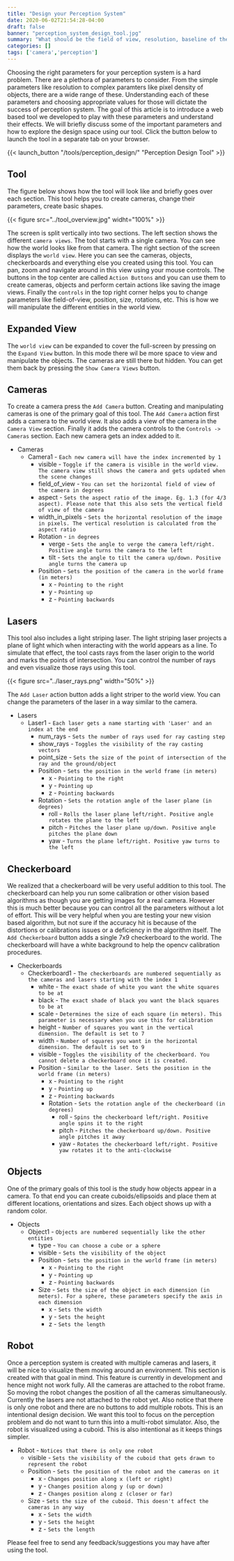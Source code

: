 ```yaml
---
title: "Design your Perception System"
date: 2020-06-02T21:54:28-04:00
draft: false
banner: "perception_system_design_tool.jpg"
summary: "What should be the field of view, resolution, baseline of the cameras you choose for you perception system? What other parameters should you consider?"
categories: []
tags: ['camera','perception']
---
```


Choosing the right parameters for your perception system is a hard problem. There are a plethora of parameters to consider. From the simple parameters like resolution to complex paramters like pixel density of objects, there are a wide range of these. Understanding each of these parameters and choosing appropriate values for those will dictate the success of perception system. The goal of this article is to introduce a web based tool we developed to play with these parameters and understand their effects. We will briefly discuss some of the important parameters and how to explore the design space using our tool. Click the button below to launch the tool in a separate tab on your browser.

{{< launch_button "/tools/perception_design/" "Perception Design Tool" >}}

## Tool
The figure below shows how the tool will look like and briefly goes over each section. This tool helps you to create cameras, change their parameters, create basic shapes. 

{{< figure src="../tool_overview.jpg" widht="100%" >}}

The screen is split vertically into two sections. The left section shows the different `camera views`. The tool starts with a single camera. You can see how the world looks like from that camera. The right section of the screen displays the `world view`. Here you can see the cameras, objects, checkerboards and everything else you created using this tool. You can pan, zoom and navigate around in this view using your mouse controls. The buttons in the top center are called `Action Buttons` and you can use them to create cameras, objects and perform certain actions like saving the image views. Finally the `controls` in the top right corner helps you to change parameters like field-of-view, position, size, rotations, etc. This is how we will manipulate the different entities in the world view. 

## Expanded View
The `world view` can be expanded to cover the full-screen by pressing on the `Expand View` button. In this mode there wil be more space to view and manipulate the objects. The cameras are still there but hidden.  You can get them back by pressing the `Show Camera Views` button. 

## Cameras
To create a camera press the `Add Camera` button. Creating and manipulating cameras is one of the primary goal of this tool. The `Add Camera` action first adds a camera to the world view. It also adds a view of the camera in the `Camera View` section. Finally it adds the camera controls to the `Controls -> Cameras` section. Each new camera gets an index added to it.
- Cameras
  - Camera1 - `Each new camera will have the index incremented by 1`
    - visible - `Toggle if the camera is visible in the world view. The camera view still shows the camera and gets updated when the scene changes`
    - field_of_view - `You can set the horizontal field of view of the camera in degrees`
    - aspect - `Sets the aspect ratio of the image. Eg. 1.3 (for 4/3 aspect). Please note that this also sets the vertical field of view of the camera`
    - width_in_pixels - `Sets the horizontal resolution of the image in pixels. The vertical resolution is calculated from the aspect ratio`
    - Rotation - `in degrees`
      - verge - `Sets the angle to verge the camera left/right. Positive angle turns the camera to the left`
      - tilt - `Sets the angle to tilt the camera up/down. Positive angle turns the camera up`
    - Position - `Sets the position of the camera in the world frame (in meters)`
      - x - `Pointing to the right`
      - y - `Pointing up`
      - z - `Pointing backwards`

## Lasers
This tool also includes a light striping laser. The light striping laser projects a plane of light which when interacting with the world appears as a line. To simulate that effect, the tool casts rays from the laser origin to the world and marks the points of intersection. You can control the number of rays and even visualize those rays using this tool.  

{{< figure src="../laser_rays.png" width="50%" >}}

The `Add Laser` action button adds a light striper to the world view. You can change the parameters of the laser in a way similar to the camera. 
- Lasers
  - Laser1 - `Each laser gets a name starting with 'Laser' and an index at the end`
    - num_rays - `Sets the number of rays used for ray casting step`
    - show_rays - `Toggles the visibility of the ray casting vectors`
    - point_size - `Sets the size of the point of intersection of the ray and the ground/object`
    - Position - `Sets the position in the world frame (in meters)`
      - x - `Pointing to the right`
      - y - `Pointing up`
      - z - `Pointing backwards`
    - Rotation - `Sets the rotation angle of the laser plane (in degrees)`
      - roll - `Rolls the laser plane left/right. Positive angle rotates the plane to the left`
      - pitch - `Pitches the laser plane up/down. Positive angle pitches the plane down`
      - yaw - `Turns the plane left/right. Positive yaw turns to the left`

## Checkerboard
We realized that a checkerboard will be very useful addition to this tool. The checkerboard can help you run some calibration or other vision based algorithms as though you are getting images for a real camera. However this is much better because you can control all the parameters without a lot of effort. This will be very helpful when you are testing your new vision based algorithm, but not sure if the accuracy hit is because of the distortions or calibrations issues or a deficiency in the algorithm itself. The `Add Checkerboard` button adds a single 7x9 checkerboard to the world. The checkerboard will have a white background to help the opencv calibration procedures.

- Checkerboards
  - Checkerboard1 - `The checkerboards are numbered sequentially as the cameras and lasers starting with the index 1`
    - white - `The exact shade of white you want the white squares to be at`
    - black - `The exact shade of black you want the black squares to be at`
    - scale - `Determines the size of each square (in meters). This parameter is necessary when you use this for calibration`
    - height - `Number of squares you want in the vertical dimension. The default is set to 7`
    - width - `Number of squares you want in the horizontal dimension. The default is set to 9`
    - visible - `Toggles the visibility of the checkerboard. You cannot delete a checkerboard once it is created.`
    - Position - `Similar to the laser. Sets the position in the world frame (in meters)`
        - x - `Pointing to the right`
        - y - `Pointing up`
        - z - `Pointing backwards`
      - Rotation - `Sets the rotation angle of the checkerboard (in degrees)`
        - roll - `Spins the checkerboard left/right. Positive angle spins it to the right`
        - pitch - `Pitches the checkerboard up/down. Positive angle pitches it away`
        - yaw - `Rotates the checkerboard left/right. Positive yaw rotates it to the anti-clockwise`

## Objects
One of the primary goals of this tool is the study how objects appear in a camera. To that end you can create cuboids/ellipsoids and place them at different locations, orientations and sizes. Each object shows up with a random color. 

- Objects
  - Object1 - `Objects are numbered sequentially like the other entities`
    - type - `You can choose a cube or a sphere`
    - visible - `Sets the visibility of the object`
    - Position - `Sets the position in the world frame (in meters)`
      - x - `Pointing to the right`
      - y - `Pointing up`
      - z - `Pointing backwards`
    - Size - `Sets the size of the object in each dimension (in meters). For a sphere, these parameters specify the axis in each dimension`
      - x - `Sets the width`
      - y - `Sets the height`
      - z - `Sets the length`

## Robot
Once a perception system is created with multiple cameras and lasers, it will be nice to visualize them moving around an environment. This section is created with that goal in mind. This feature is currently in development and hence might not work fully. All the cameras are attached to the robot frame. So moving the robot changes the position of all the cameras simultaneously. Currently the lasers are not attached to the robot yet. Also notice that there is only one robot and there are no buttons to add multiple robots. This is an intentional design decision. We want this tool to focus on the perception problem and do not want to turn this into a multi-robot simulator. Also, the robot is visualized using a cuboid. This is also intentional as it keeps things simpler.

- Robot - `Notices that there is only one robot`
  - visible - `Sets the visibility of the cuboid that gets drawn to represent the robot`
  - Position - `Sets the position of the robot and the cameras on it`
    - x - `Changes position along x (left or right)`
    - y - `Changes position along y (up or down)`
    - z - `Changes position along z (closer or far)`
  - Size - `Sets the size of the cuboid. This doesn't affect the cameras in any way`
    - x - `Sets the width`
    - y - `Sets the height`
    - z - `Sets the length`

Please feel free to send any feedback/suggestions you may have after using the tool.

